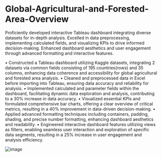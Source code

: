 # Global-Agricultural-and-Forested-Area-Overview
Proficiently developed interactive Tableau dashboard integrating diverse datasets for in-depth analysis. Excelled in data preprocessing, implementing calculated fields, and visualizing KPIs to drive informed decision-making. Enhanced dashboard aesthetics and user engagement through advanced formatting and interactive features.

•	Constructed a Tableau dashboard utilizing Kaggle datasets, integrating 2 datasets via common fields consisting of 195 countries(rows) and 35 columns, enhancing data coherence and accessibility for global agricultural and forested area analysis.
•	Cleaned and preprocessed data in Excel before importing into Tableau, ensuring data accuracy and reliability for analysis.
•	Implemented calculated and parameter fields within the dashboard, facilitating dynamic data exploration and analysis, contributing to a 30% increase in data accuracy.
•	Visualized essential KPIs and formulated comprehensive bar charts, offering a clear overview of critical metrics, resulting in a 40% improvement in data-driven decision-making.
•	Applied advanced formatting techniques including containers, padding, shading, and precise number formatting, enhancing dashboard aesthetics and readability.
•	Engineered interactive dashboard features utilizing views as filters, enabling seamless user interaction and exploration of specific data segments, resulting in a 25% increase in user engagement and analysis efficiency.

![image](https://github.com/SaneelTare/Global-Agricultural-and-Forested-Area-Overview/assets/90349506/fb201139-0bea-4046-908f-1a715598e6e9)
